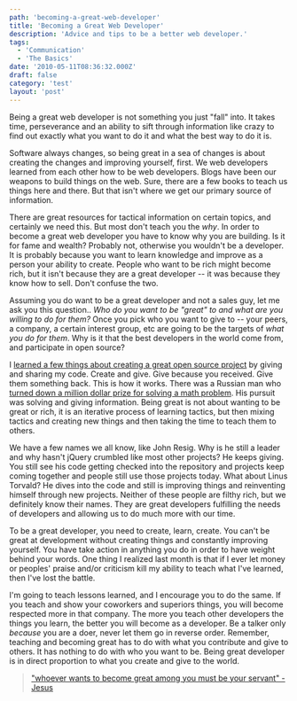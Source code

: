 ```yaml
---
path: 'becoming-a-great-web-developer'
title: 'Becoming a Great Web Developer'
description: 'Advice and tips to be a better web developer.'
tags:
  - 'Communication'
  - 'The Basics'
date: '2010-05-11T08:36:32.000Z'
draft: false
category: 'test'
layout: 'post'
---
```


Being a great web developer is not something you just "fall" into. It takes time, perseverance and an ability to sift through information like crazy to find out exactly what you want to do it and what the best way to do it is.

Software always changes, so being great in a sea of changes is about creating the changes and improving yourself, first. We web developers learned from each other how to be web developers. Blogs have been our weapons to build things on the web. Sure, there are a few books to teach us things here and there. But that isn't where we get our primary source of information.

There are great resources for tactical information on certain topics, and certainly we need this. But most don't teach you the _why_. In order to become a great web developer you have to know why you are building. Is it for fame and wealth? Probably not, otherwise you wouldn't be a developer. It is probably because you want to learn knowledge and improve as a person your ability to create. People who want to be rich might become rich, but it isn't because they are a great developer -- it was because they know how to sell. Don't confuse the two.

Assuming you do want to be a great developer and not a sales guy, let me ask you this question.. _Who do you want to be "great" to and what are you willing to do for them?_ Once you pick who you want to give to -- your peers, a company, a certain interest group, etc are going to be the targets of _what you do for them_. Why is it that the best developers in the world come from, and participate in open source?

I [learned a few things about creating a great open source project](/5-things-learned-from-coding-open-source/) by giving and sharing my code. Create and give. Give because you received. Give them something back. This is how it works. There was a Russian man who [turned down a million dollar prize for solving a math problem](http://www.telegraph.co.uk/news/worldnews/europe/russia/7530771/Russian-maths-genius-may-turn-down-1m-prize.html). His pursuit was solving and giving information. Being great is not about wanting to be great or rich, it is an iterative process of learning tactics, but then mixing tactics and creating new things and then taking the time to teach them to others.

We have a few names we all know, like John Resig. Why is he still a leader and why hasn't jQuery crumbled like most other projects? He keeps giving. You still see his code getting checked into the repository and projects keep coming together and people still use those projects today. What about Linus Torvald? He dives into the code and still is improving things and reinventing himself through new projects. Neither of these people are filthy rich, but we definitely know their names. They are great developers fulfilling the needs of developers and allowing us to do much more with our time.

To be a great developer, you need to create, learn, create. You can't be great at development without creating things and constantly improving yourself. You have take action in anything you do in order to have weight behind your words. One thing I realized last month is that if I ever let money or peoples' praise and/or criticism kill my ability to teach what I've learned, then I've lost the battle.

I'm going to teach lessons learned, and I encourage you to do the same. If you teach and show your coworkers and superiors things, you will become respected more in that company. The more you teach other developers the things you learn, the better you will become as a developer. Be a talker only _because_ you are a doer, never let them go in reverse order. Remember, teaching and becoming great has to do with what you contribute and give to others. It has nothing to do with who you want to be. Being great developer is in direct proportion to what you create and give to the world.

> ["whoever wants to become great among you must be your servant" - Jesus](http://read.ly/Matt20.26.NIV)
